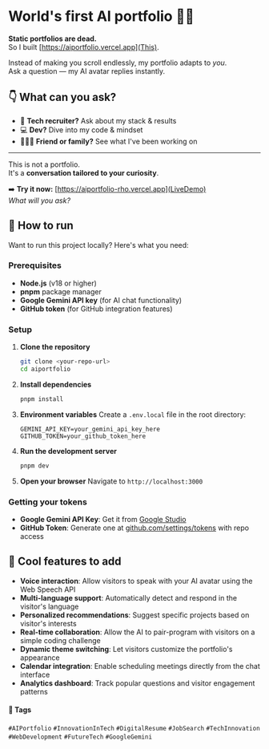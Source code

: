 <!-- ![image](assets/readme-photo.png) -->
 
# World's first AI portfolio 🤖✨  

**Static portfolios are dead.**  
So I built [https://aiportfolio.vercel.app](This).

Instead of making you scroll endlessly, my portfolio adapts to *you*.  
Ask a question — my AI avatar replies instantly.

## 👇 What can you ask?

- 🧠 **Tech recruiter?** Ask about my stack & results  
- 💻 **Dev?** Dive into my code & mindset  
- 🧑‍🤝‍🧑 **Friend or family?** See what I've been working on  

---

This is not a portfolio.  
It's a **conversation tailored to your curiosity**.

➡️ **Try it now:** [https://aiportfolio-rho.vercel.app](LiveDemo)  
*What will you ask?*

## 🚀 How to run

Want to run this project locally? Here's what you need:

### Prerequisites
- **Node.js** (v18 or higher)
- **pnpm** package manager
- **Google Gemini API key** (for AI chat functionality)
- **GitHub token** (for GitHub integration features)

### Setup
1. **Clone the repository**
   ```bash
   git clone <your-repo-url>
   cd aiportfolio
   ```

2. **Install dependencies**
   ```bash
   pnpm install
   ```

3. **Environment variables**
   Create a `.env.local` file in the root directory:
   ```env
   GEMINI_API_KEY=your_gemini_api_key_here
   GITHUB_TOKEN=your_github_token_here
   ```

4. **Run the development server**
   ```bash
   pnpm dev
   ```

5. **Open your browser**
   Navigate to `http://localhost:3000`

### Getting your **tokens**
- **Google Gemini API Key**: Get it from [Google Studio](https://aistudio.google.com/app/apikey)
- **GitHub Token**: Generate one at [github.com/settings/tokens](https://github.com/settings/personal-access-tokens) with repo access

## 🌟 Cool features to add

- **Voice interaction**: Allow visitors to speak with your AI avatar using the Web Speech API
- **Multi-language support**: Automatically detect and respond in the visitor's language
- **Personalized recommendations**: Suggest specific projects based on visitor's interests
- **Real-time collaboration**: Allow the AI to pair-program with visitors on a simple coding challenge
- **Dynamic theme switching**: Let visitors customize the portfolio's appearance
- **Calendar integration**: Enable scheduling meetings directly from the chat interface
- **Analytics dashboard**: Track popular questions and visitor engagement patterns

#### 🔖 Tags

`#AIPortfolio` `#InnovationInTech` `#DigitalResume` `#JobSearch` `#TechInnovation` `#WebDevelopment` `#FutureTech` `#GoogleGemini`